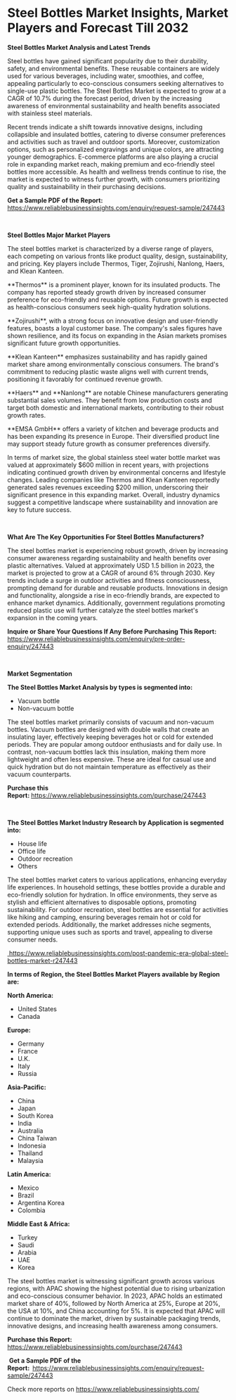 <p><h1>Steel Bottles Market Insights, Market Players and Forecast Till 2032</h1></p><p><strong>Steel Bottles Market Analysis and Latest Trends</strong></p>
<p><p>Steel bottles have gained significant popularity due to their durability, safety, and environmental benefits. These reusable containers are widely used for various beverages, including water, smoothies, and coffee, appealing particularly to eco-conscious consumers seeking alternatives to single-use plastic bottles. The Steel Bottles Market is expected to grow at a CAGR of 10.7% during the forecast period, driven by the increasing awareness of environmental sustainability and health benefits associated with stainless steel materials.</p><p>Recent trends indicate a shift towards innovative designs, including collapsible and insulated bottles, catering to diverse consumer preferences and activities such as travel and outdoor sports. Moreover, customization options, such as personalized engravings and unique colors, are attracting younger demographics. E-commerce platforms are also playing a crucial role in expanding market reach, making premium and eco-friendly steel bottles more accessible. As health and wellness trends continue to rise, the market is expected to witness further growth, with consumers prioritizing quality and sustainability in their purchasing decisions.</p></p>
<p><strong>Get a Sample PDF of the Report:&nbsp;</strong> <a href="https://www.reliablebusinessinsights.com/enquiry/request-sample/247443?utm_campaign=2302&utm_medium=2&utm_source=Github&utm_content=ia&utm_term=30032025&utm_id=steel-bottles">https://www.reliablebusinessinsights.com/enquiry/request-sample/247443</a></p>
<p>&nbsp;</p>
<p><strong>Steel Bottles Major Market Players</strong></p>
<p><p>The steel bottles market is characterized by a diverse range of players, each competing on various fronts like product quality, design, sustainability, and pricing. Key players include Thermos, Tiger, Zojirushi, Nanlong, Haers, and Klean Kanteen.</p><p>**Thermos** is a prominent player, known for its insulated products. The company has reported steady growth driven by increased consumer preference for eco-friendly and reusable options. Future growth is expected as health-conscious consumers seek high-quality hydration solutions.</p><p>**Zojirushi**, with a strong focus on innovative design and user-friendly features, boasts a loyal customer base. The company's sales figures have shown resilience, and its focus on expanding in the Asian markets promises significant future growth opportunities.</p><p>**Klean Kanteen** emphasizes sustainability and has rapidly gained market share among environmentally conscious consumers. The brand's commitment to reducing plastic waste aligns well with current trends, positioning it favorably for continued revenue growth.</p><p>**Haers** and **Nanlong** are notable Chinese manufacturers generating substantial sales volumes. They benefit from low production costs and target both domestic and international markets, contributing to their robust growth rates.</p><p>**EMSA GmbH** offers a variety of kitchen and beverage products and has been expanding its presence in Europe. Their diversified product line may support steady future growth as consumer preferences diversify.</p><p>In terms of market size, the global stainless steel water bottle market was valued at approximately $600 million in recent years, with projections indicating continued growth driven by environmental concerns and lifestyle changes. Leading companies like Thermos and Klean Kanteen reportedly generated sales revenues exceeding $200 million, underscoring their significant presence in this expanding market. Overall, industry dynamics suggest a competitive landscape where sustainability and innovation are key to future success.</p></p>
<p>&nbsp;</p>
<p><strong>What Are The Key Opportunities For Steel Bottles Manufacturers?</strong></p>
<p><p>The steel bottles market is experiencing robust growth, driven by increasing consumer awareness regarding sustainability and health benefits over plastic alternatives. Valued at approximately USD 1.5 billion in 2023, the market is projected to grow at a CAGR of around 6% through 2030. Key trends include a surge in outdoor activities and fitness consciousness, prompting demand for durable and reusable products. Innovations in design and functionality, alongside a rise in eco-friendly brands, are expected to enhance market dynamics. Additionally, government regulations promoting reduced plastic use will further catalyze the steel bottles market's expansion in the coming years.</p></p>
<p><strong>Inquire or Share Your Questions If Any Before Purchasing This Report:</strong> <a href="https://www.reliablebusinessinsights.com/enquiry/pre-order-enquiry/247443?utm_campaign=2302&utm_medium=2&utm_source=Github&utm_content=ia&utm_term=30032025&utm_id=steel-bottles">https://www.reliablebusinessinsights.com/enquiry/pre-order-enquiry/247443</a></p>
<p>&nbsp;</p>
<p><strong>Market Segmentation</strong></p>
<p><strong>The Steel Bottles Market Analysis by types is segmented into:</strong></p>
<p><ul><li>Vacuum bottle</li><li>Non-vacuum bottle</li></ul></p>
<p><p>The steel bottles market primarily consists of vacuum and non-vacuum bottles. Vacuum bottles are designed with double walls that create an insulating layer, effectively keeping beverages hot or cold for extended periods. They are popular among outdoor enthusiasts and for daily use. In contrast, non-vacuum bottles lack this insulation, making them more lightweight and often less expensive. These are ideal for casual use and quick hydration but do not maintain temperature as effectively as their vacuum counterparts.</p></p>
<p><strong>Purchase this Report:&nbsp;</strong><a href="https://www.reliablebusinessinsights.com/purchase/247443?utm_campaign=2302&utm_medium=2&utm_source=Github&utm_content=ia&utm_term=30032025&utm_id=steel-bottles">https://www.reliablebusinessinsights.com/purchase/247443</a></p>
<p>&nbsp;</p>
<p><strong>The Steel Bottles Market Industry Research by Application is segmented into:</strong></p>
<p><ul><li>House life</li><li>Office life</li><li>Outdoor recreation</li><li>Others</li></ul></p>
<p><p>The steel bottles market caters to various applications, enhancing everyday life experiences. In household settings, these bottles provide a durable and eco-friendly solution for hydration. In office environments, they serve as stylish and efficient alternatives to disposable options, promoting sustainability. For outdoor recreation, steel bottles are essential for activities like hiking and camping, ensuring beverages remain hot or cold for extended periods. Additionally, the market addresses niche segments, supporting unique uses such as sports and travel, appealing to diverse consumer needs.</p></p>
<p><a href="https://www.reliablebusinessinsights.com/post-pandemic-era-global-steel-bottles-market-r247443?utm_campaign=2302&utm_medium=2&utm_source=Github&utm_content=ia&utm_term=30032025&utm_id=steel-bottles">&nbsp;https://www.reliablebusinessinsights.com/post-pandemic-era-global-steel-bottles-market-r247443</a></p>
<p><strong>In terms of Region, the Steel Bottles Market Players available by Region are:</strong></p>
<p>
    <p> <strong> North America: </strong>
        <ul>
            <li>United States</li>
            <li>Canada</li>
        </ul>
        </p> 
    <p> <strong> Europe: </strong>
        <ul>
            <li>Germany</li>
            <li>France</li>
            <li>U.K.</li>
            <li>Italy</li>
            <li>Russia</li>
        </ul>
        </p> 
    <p> <strong> Asia-Pacific: </strong>
        <ul>
            <li>China</li>
            <li>Japan</li>
            <li>South Korea</li>
            <li>India</li>
            <li>Australia</li>
            <li>China Taiwan</li>
            <li>Indonesia</li>
            <li>Thailand</li>
            <li>Malaysia</li>
        </ul>
        </p> 
    <p> <strong> Latin America: </strong>
        <ul>
            <li>Mexico</li>
            <li>Brazil</li>
            <li>Argentina Korea</li>
            <li>Colombia</li>
        </ul>
        </p> 
    <p> <strong> Middle East & Africa: </strong>
        <ul>
            <li>Turkey</li>
            <li>Saudi</li>
            <li>Arabia</li>
            <li>UAE</li>
            <li>Korea</li>
        </ul>
    </p>
    </p>
<p><p>The steel bottles market is witnessing significant growth across various regions, with APAC showing the highest potential due to rising urbanization and eco-conscious consumer behavior. In 2023, APAC holds an estimated market share of 40%, followed by North America at 25%, Europe at 20%, the USA at 10%, and China accounting for 5%. It is expected that APAC will continue to dominate the market, driven by sustainable packaging trends, innovative designs, and increasing health awareness among consumers.</p></p>
<p><strong>Purchase this Report: </strong><a href="https://www.reliablebusinessinsights.com/purchase/247443?utm_campaign=2302&utm_medium=2&utm_source=Github&utm_content=ia&utm_term=30032025&utm_id=steel-bottles">https://www.reliablebusinessinsights.com/purchase/247443</a></p>
<p>&nbsp;<strong>Get a Sample PDF of the Report:&nbsp;&nbsp;</strong><a href="https://www.reliablebusinessinsights.com/enquiry/request-sample/247443?utm_campaign=2302&utm_medium=2&utm_source=Github&utm_content=ia&utm_term=30032025&utm_id=steel-bottles">https://www.reliablebusinessinsights.com/enquiry/request-sample/247443</a></p>
<p><strong></strong></p>
<p>Check more reports on <a href="https://www.reliablebusinessinsights.com/?utm_campaign=2302&utm_medium=2&utm_source=Github&utm_content=ia&utm_term=30032025&utm_id=steel-bottles">https://www.reliablebusinessinsights.com/</a></p>